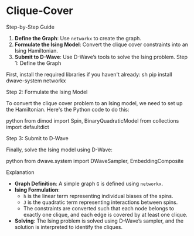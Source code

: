 # Clique-Cover
Step-by-Step Guide

1. **Define the Graph**: Use `networkx` to create the graph.
2. **Formulate the Ising Model**: Convert the clique cover constraints into an Ising Hamiltonian.
3. **Submit to D-Wave**: Use D-Wave’s tools to solve the Ising problem.
Step 1: Define the Graph

First, install the required libraries if you haven't already:
sh
pip install dwave-system networkx

Step 2: Formulate the Ising Model

To convert the clique cover problem to an Ising model, we need to set up the Hamiltonian. Here's the Python code to do this:

python
from dimod import Spin, BinaryQuadraticModel
from collections import defaultdict

Step 3: Submit to D-Wave

Finally, solve the Ising model using D-Wave:

python
from dwave.system import DWaveSampler, EmbeddingComposite

Explanation

- **Graph Definition**: A simple graph `G` is defined using `networkx`.
- **Ising Formulation**: 
  - `h` is the linear term representing individual biases of the spins.
  - `J` is the quadratic term representing interactions between spins.
  - The constraints are converted such that each node belongs to exactly one clique, and each edge is covered by at least one clique.
- **Solving**: The Ising problem is solved using D-Wave’s sampler, and the solution is interpreted to identify the cliques.

